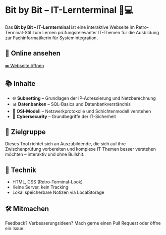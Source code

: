 # Bit by Bit – IT-Lernterminal 🧠💻

Das **Bit by Bit – IT-Lernterminal** ist eine interaktive Webseite im Retro-Terminal-Stil zum Lernen prüfungsrelevanter IT-Themen für die Ausbildung zur Fachinformatikerin für Systemintegration.

## 🔗 Online ansehen

[➡️ Webseite öffnen](https://yaradotexe.github.io/subnetting-trainer/)

## 📚 Inhalte

- 🌐 **Subnetting** – Grundlagen der IP-Adressierung und Netzberechnung
- 📊 **Datenbanken** – SQL-Basics und Datenbankverständnis
- 📡 **OSI-Modell** – Netzwerkprotokolle und Schichtenmodell verstehen
- 🔐 **Cybersecurity** – Grundbegriffe der IT-Sicherheit

## 🧠 Zielgruppe

Dieses Tool richtet sich an Auszubildende, die sich auf ihre Zwischenprüfung vorbereiten und komplexe IT-Themen besser verstehen möchten – interaktiv und ohne Bullshit.

## 👾 Technik

- HTML, CSS (Retro-Terminal-Look)
- Keine Server, kein Tracking
- Lokal speicherbare Notizen via LocalStorage

## 🛠️ Mitmachen

Feedback? Verbesserungsideen? Mach gerne einen Pull Request oder öffne ein Issue.
